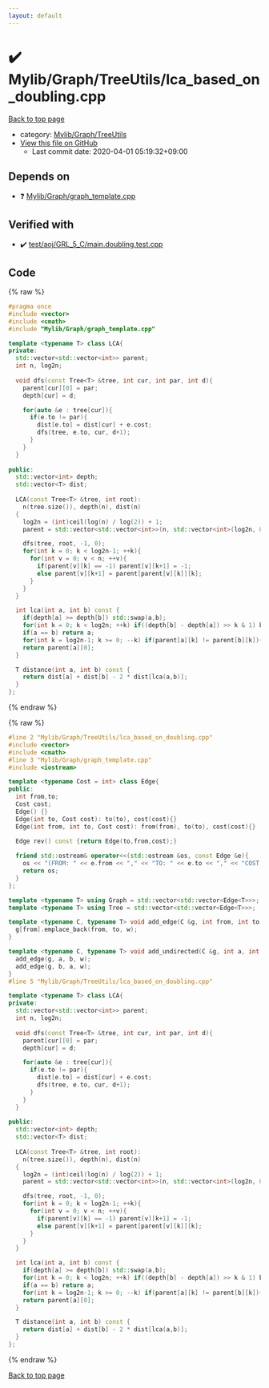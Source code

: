 ```yaml
---
layout: default
---
```


<!-- mathjax config similar to math.stackexchange -->
<script type="text/javascript" async
  src="https://cdnjs.cloudflare.com/ajax/libs/mathjax/2.7.5/MathJax.js?config=TeX-MML-AM_CHTML">
</script>
<script type="text/x-mathjax-config">
  MathJax.Hub.Config({
    TeX: { equationNumbers: { autoNumber: "AMS" }},
    tex2jax: {
      inlineMath: [ ['$','$'] ],
      processEscapes: true
    },
    "HTML-CSS": { matchFontHeight: false },
    displayAlign: "left",
    displayIndent: "2em"
  });
</script>

<script type="text/javascript" src="https://cdnjs.cloudflare.com/ajax/libs/jquery/3.4.1/jquery.min.js"></script>
<script src="https://cdn.jsdelivr.net/npm/jquery-balloon-js@1.1.2/jquery.balloon.min.js" integrity="sha256-ZEYs9VrgAeNuPvs15E39OsyOJaIkXEEt10fzxJ20+2I=" crossorigin="anonymous"></script>
<script type="text/javascript" src="../../../../assets/js/copy-button.js"></script>
<link rel="stylesheet" href="../../../../assets/css/copy-button.css" />


# :heavy_check_mark: Mylib/Graph/TreeUtils/lca_based_on_doubling.cpp

<a href="../../../../index.html">Back to top page</a>

* category: <a href="../../../../index.html#a41ea9974466d4f509bcbf59f2ee921e">Mylib/Graph/TreeUtils</a>
* <a href="{{ site.github.repository_url }}/blob/master/Mylib/Graph/TreeUtils/lca_based_on_doubling.cpp">View this file on GitHub</a>
    - Last commit date: 2020-04-01 05:19:32+09:00




## Depends on

* :question: <a href="../graph_template.cpp.html">Mylib/Graph/graph_template.cpp</a>


## Verified with

* :heavy_check_mark: <a href="../../../../verify/test/aoj/GRL_5_C/main.doubling.test.cpp.html">test/aoj/GRL_5_C/main.doubling.test.cpp</a>


## Code

<a id="unbundled"></a>
{% raw %}
```cpp
#pragma once
#include <vector>
#include <cmath>
#include "Mylib/Graph/graph_template.cpp"

template <typename T> class LCA{
private:
  std::vector<std::vector<int>> parent;
  int n, log2n;
  
  void dfs(const Tree<T> &tree, int cur, int par, int d){
    parent[cur][0] = par;
    depth[cur] = d;

    for(auto &e : tree[cur]){
      if(e.to != par){
        dist[e.to] = dist[cur] + e.cost;
        dfs(tree, e.to, cur, d+1);
      }
    }
  }
  
public:
  std::vector<int> depth;
  std::vector<T> dist;
  
  LCA(const Tree<T> &tree, int root):
    n(tree.size()), depth(n), dist(n)
  {
    log2n = (int)ceil(log(n) / log(2)) + 1;
    parent = std::vector<std::vector<int>>(n, std::vector<int>(log2n, 0));

    dfs(tree, root, -1, 0);
    for(int k = 0; k < log2n-1; ++k){
      for(int v = 0; v < n; ++v){
        if(parent[v][k] == -1) parent[v][k+1] = -1;
        else parent[v][k+1] = parent[parent[v][k]][k];
      }
    }
  }

  int lca(int a, int b) const {
    if(depth[a] >= depth[b]) std::swap(a,b);
    for(int k = 0; k < log2n; ++k) if((depth[b] - depth[a]) >> k & 1) b = parent[b][k];
    if(a == b) return a;
    for(int k = log2n-1; k >= 0; --k) if(parent[a][k] != parent[b][k]){a = parent[a][k]; b = parent[b][k];}
    return parent[a][0];
  }

  T distance(int a, int b) const {
    return dist[a] + dist[b] - 2 * dist[lca(a,b)];
  }
};

```
{% endraw %}

<a id="bundled"></a>
{% raw %}
```cpp
#line 2 "Mylib/Graph/TreeUtils/lca_based_on_doubling.cpp"
#include <vector>
#include <cmath>
#line 3 "Mylib/Graph/graph_template.cpp"
#include <iostream>

template <typename Cost = int> class Edge{
public:
  int from,to;
  Cost cost;
  Edge() {}
  Edge(int to, Cost cost): to(to), cost(cost){}
  Edge(int from, int to, Cost cost): from(from), to(to), cost(cost){}

  Edge rev() const {return Edge(to,from,cost);}
  
  friend std::ostream& operator<<(std::ostream &os, const Edge &e){
    os << "(FROM: " << e.from << "," << "TO: " << e.to << "," << "COST: " << e.cost << ")";
    return os;
  }
};

template <typename T> using Graph = std::vector<std::vector<Edge<T>>>;
template <typename T> using Tree = std::vector<std::vector<Edge<T>>>;

template <typename C, typename T> void add_edge(C &g, int from, int to, T w){
  g[from].emplace_back(from, to, w);
}

template <typename C, typename T> void add_undirected(C &g, int a, int b, T w){
  add_edge(g, a, b, w);
  add_edge(g, b, a, w);
}
#line 5 "Mylib/Graph/TreeUtils/lca_based_on_doubling.cpp"

template <typename T> class LCA{
private:
  std::vector<std::vector<int>> parent;
  int n, log2n;
  
  void dfs(const Tree<T> &tree, int cur, int par, int d){
    parent[cur][0] = par;
    depth[cur] = d;

    for(auto &e : tree[cur]){
      if(e.to != par){
        dist[e.to] = dist[cur] + e.cost;
        dfs(tree, e.to, cur, d+1);
      }
    }
  }
  
public:
  std::vector<int> depth;
  std::vector<T> dist;
  
  LCA(const Tree<T> &tree, int root):
    n(tree.size()), depth(n), dist(n)
  {
    log2n = (int)ceil(log(n) / log(2)) + 1;
    parent = std::vector<std::vector<int>>(n, std::vector<int>(log2n, 0));

    dfs(tree, root, -1, 0);
    for(int k = 0; k < log2n-1; ++k){
      for(int v = 0; v < n; ++v){
        if(parent[v][k] == -1) parent[v][k+1] = -1;
        else parent[v][k+1] = parent[parent[v][k]][k];
      }
    }
  }

  int lca(int a, int b) const {
    if(depth[a] >= depth[b]) std::swap(a,b);
    for(int k = 0; k < log2n; ++k) if((depth[b] - depth[a]) >> k & 1) b = parent[b][k];
    if(a == b) return a;
    for(int k = log2n-1; k >= 0; --k) if(parent[a][k] != parent[b][k]){a = parent[a][k]; b = parent[b][k];}
    return parent[a][0];
  }

  T distance(int a, int b) const {
    return dist[a] + dist[b] - 2 * dist[lca(a,b)];
  }
};

```
{% endraw %}

<a href="../../../../index.html">Back to top page</a>

